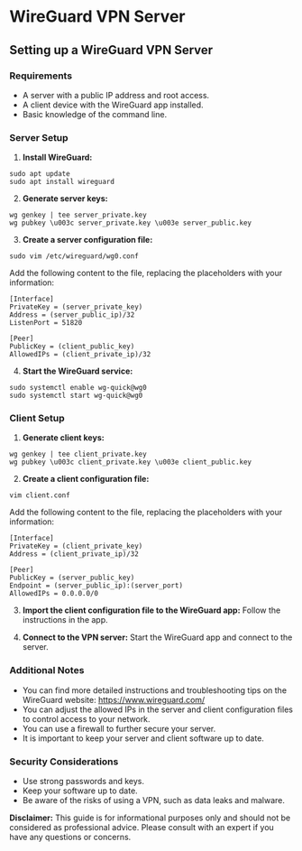 # WireGuard VPN Server
## Setting up a WireGuard VPN Server

### Requirements

* A server with a public IP address and root access.
* A client device with the WireGuard app installed.
* Basic knowledge of the command line.

### Server Setup

1. **Install WireGuard:**
```
sudo apt update
sudo apt install wireguard
```

2. **Generate server keys:**
```
wg genkey | tee server_private.key
wg pubkey \u003c server_private.key \u003e server_public.key
```

3. **Create a server configuration file:**
```
sudo vim /etc/wireguard/wg0.conf
```

Add the following content to the file, replacing the placeholders with your information:

```
[Interface]
PrivateKey = (server_private_key)
Address = (server_public_ip)/32
ListenPort = 51820

[Peer]
PublicKey = (client_public_key)
AllowedIPs = (client_private_ip)/32
```

4. **Start the WireGuard service:**
```
sudo systemctl enable wg-quick@wg0
sudo systemctl start wg-quick@wg0
```

### Client Setup

1. **Generate client keys:**
```
wg genkey | tee client_private.key
wg pubkey \u003c client_private.key \u003e client_public.key
```

2. **Create a client configuration file:**
```
vim client.conf
```

Add the following content to the file, replacing the placeholders with your information:

```
[Interface]
PrivateKey = (client_private_key)
Address = (client_private_ip)/32

[Peer]
PublicKey = (server_public_key)
Endpoint = (server_public_ip):(server_port)
AllowedIPs = 0.0.0.0/0
```

3. **Import the client configuration file to the WireGuard app:**
Follow the instructions in the app.

4. **Connect to the VPN server:**
Start the WireGuard app and connect to the server.

### Additional Notes

* You can find more detailed instructions and troubleshooting tips on the WireGuard website: https://www.wireguard.com/
* You can adjust the allowed IPs in the server and client configuration files to control access to your network.
* You can use a firewall to further secure your server.
* It is important to keep your server and client software up to date.

### Security Considerations

* Use strong passwords and keys.
* Keep your software up to date.
* Be aware of the risks of using a VPN, such as data leaks and malware.

**Disclaimer:** This guide is for informational purposes only and should not be considered as professional advice. Please consult with an expert if you have any questions or concerns.
